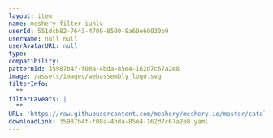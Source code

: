 ```yaml
---
layout: item
name: meshery-filter-iuhlv
userId: 551dcb82-7643-4709-8500-9a60e60030b9
userName: null null
userAvatarURL: null
type: 
compatibility: 
patternId: 35987b4f-f08a-4bda-85e4-162d7c67a2e8
image: /assets/images/webassembly_logo.svg
filterInfo: |
  ""
filterCaveats: |
  ""
URL: 'https://raw.githubusercontent.com/meshery/meshery.io/master/catalog/35987b4f-f08a-4bda-85e4-162d7c67a2e8.yaml'
downloadLink: 35987b4f-f08a-4bda-85e4-162d7c67a2e8.yaml
---
```

